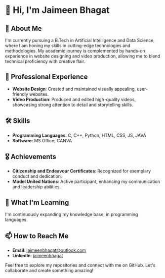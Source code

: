 
# 👋 Hi, I'm Jaimeen Bhagat

## 🌟 About Me

I'm currently pursuing a B.Tech in Artificial Intelligence and Data Science, where I am honing my skills in cutting-edge technologies and methodologies. My academic journey is complemented by hands-on experience in website designing and video production, allowing me to blend technical proficiency with creative flair.

## 💼 Professional Experience

- **Website Design**: Created and maintained visually appealing, user-friendly websites.
- **Video Production**: Produced and edited high-quality videos, showcasing strong attention to detail and storytelling skills.

## 🛠 Skills

- **Programming Languages**: C, C++, Python, HTML, CSS, JS, JAVA
- **Software**: MS Office, CANVA

## 🎖 Achievements

- **Citizenship and Endeavour Certificates**: Recognized for exemplary conduct and dedication.
- **Model United Nations**: Active participant, enhancing my communication and leadership abilities.

## 🌱 What I'm Learning

I'm continuously expanding my knowledge base, in programming languages.

## 📫 How to Reach Me

- **Email**: [jaimeenbhagat@outlook.com](mailto:jaimeenbhagat@outlook.com)
- **LinkedIn**: [jaimeenbhagat](https://www.linkedin.com/in/jaimeen-bhagat-18a687290)

Feel free to explore my repositories and connect with me on GitHub. Let's collaborate and create something amazing!
